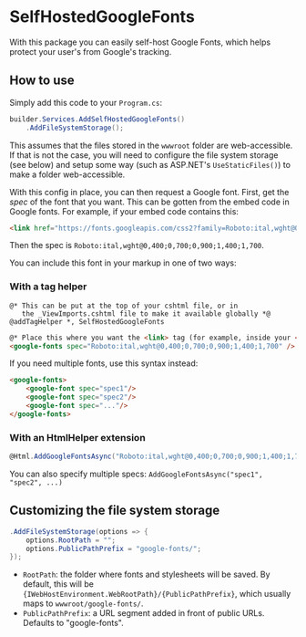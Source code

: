 # SelfHostedGoogleFonts

With this package you can easily self-host Google Fonts, which helps protect your user's from Google's tracking.

## How to use

Simply add this code to your `Program.cs`:

```csharp
builder.Services.AddSelfHostedGoogleFonts()
    .AddFileSystemStorage();
```

This assumes that the files stored in the `wwwroot` folder are web-accessible. If that is not the case, you will need to configure the file system storage (see below) and setup some way (such as ASP.NET's `UseStaticFiles()`) to make a folder web-accessible.

With this config in place, you can then request a Google font. First, get the _spec_ of the font that you want. This can be gotten from the embed code in Google fonts. For example, if your embed code contains this:

```html
<link href="https://fonts.googleapis.com/css2?family=Roboto:ital,wght@0,400;0,700;0,900;1,400;1,700&display=swap" rel="stylesheet">
```

Then the spec is `Roboto:ital,wght@0,400;0,700;0,900;1,400;1,700`.

You can include this font in your markup in one of two ways:

### With a tag helper

```
@* This can be put at the top of your cshtml file, or in 
   the _ViewImports.cshtml file to make it available globally *@
@addTagHelper *, SelfHostedGoogleFonts
```
```html
@* Place this where you want the <link> tag (for example, inside your <head>) *@
<google-fonts spec="Roboto:ital,wght@0,400;0,700;0,900;1,400;1,700" />
```

If you need multiple fonts, use this syntax instead:

```html
<google-fonts>
    <google-font spec="spec1"/>
    <google-font spec="spec2"/>
    <google-font spec="..."/>
</google-fonts>
```

### With an HtmlHelper extension

```csharp
@Html.AddGoogleFontsAsync("Roboto:ital,wght@0,400;0,700;0,900;1,400;1,700")
```

You can also specify multiple specs: `AddGoogleFontsAsync("spec1", "spec2", ...)`

## Customizing the file system storage

```csharp
.AddFileSystemStorage(options => {
    options.RootPath = "";
    options.PublicPathPrefix = "google-fonts/";
});
```

- `RootPath`: the folder where fonts and stylesheets will be saved. By default, this will be `{IWebHostEnvironment.WebRootPath}/{PublicPathPrefix}`, which usually maps to `wwwroot/google-fonts/`.
- `PublicPathPrefix`: a URL segment added in front of public URLs. Defaults to "google-fonts".